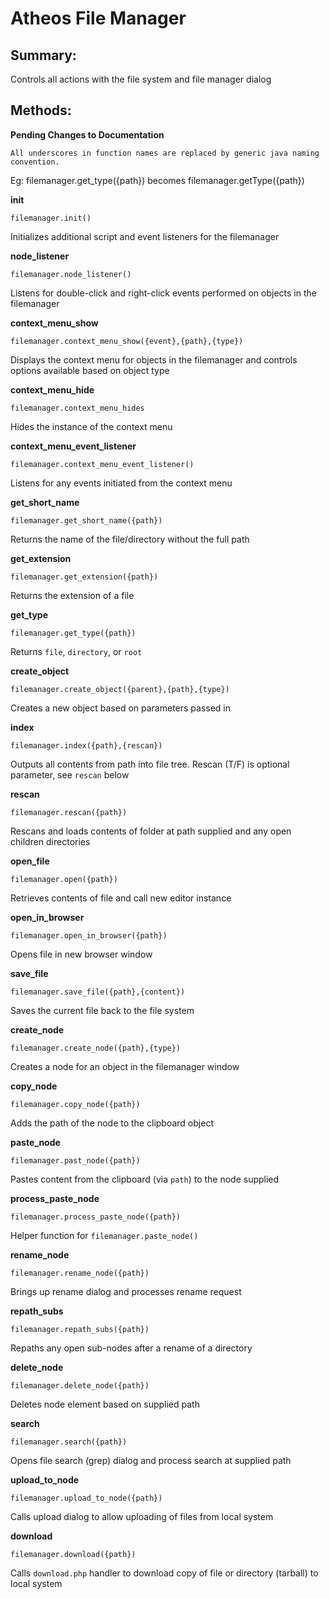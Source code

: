 # Atheos File Manager

## Summary:

Controls all actions with the file system and file manager dialog

## Methods:

**Pending Changes to Documentation**

    All underscores in function names are replaced by generic java naming convention.

Eg: filemanager.get_type({path}) becomes filemanager.getType({path})

**init**

    filemanager.init()

Initializes additional script and event listeners for the filemanager

**node_listener**

    filemanager.node_listener()

Listens for double-click and right-click events performed on objects in the filemanager

**context_menu_show**

    filemanager.context_menu_show({event},{path},{type})

Displays the context menu for objects in the filemanager and controls options available based on object type

**context_menu_hide**

    filemanager.context_menu_hides

Hides the instance of the context menu

**context_menu_event_listener**

    filemanager.context_menu_event_listener()

Listens for any events initiated from the context menu

**get_short_name**

    filemanager.get_short_name({path})

Returns the name of the file/directory without the full path

**get_extension**

    filemanager.get_extension({path})

Returns the extension of a file

**get_type**

    filemanager.get_type({path})

Returns `file`, `directory`, or `root`

**create_object**

    filemanager.create_object({parent},{path},{type})

Creates a new object based on parameters passed in

**index**

    filemanager.index({path},{rescan})

Outputs all contents from path into file tree. Rescan (T/F) is optional parameter, see `rescan` below

**rescan**

    filemanager.rescan({path})

Rescans and loads contents of folder at path supplied and any open children directories

**open_file**

    filemanager.open({path})

Retrieves contents of file and call new editor instance

**open_in_browser**

    filemanager.open_in_browser({path})

Opens file in new browser window

**save_file**

    filemanager.save_file({path},{content})

Saves the current file back to the file system

**create_node**

    filemanager.create_node({path},{type})

Creates a node for an object in the filemanager window

**copy_node**

    filemanager.copy_node({path})

Adds the path of the node to the clipboard object

**paste_node**

    filemanager.past_node({path})

Pastes content from the clipboard (via `path`) to the node supplied

**process_paste_node**

    filemanager.process_paste_node({path})

Helper function for `filemanager.paste_node()`

**rename_node**

    filemanager.rename_node({path})

Brings up rename dialog and processes rename request

**repath_subs**

    filemanager.repath_subs({path})

Repaths any open sub-nodes after a rename of a directory

**delete_node**

    filemanager.delete_node({path})

Deletes node element based on supplied path

**search**

    filemanager.search({path})

Opens file search (grep) dialog and process search at supplied path

**upload_to_node**

    filemanager.upload_to_node({path})

Calls upload dialog to allow uploading of files from local system

**download**

    filemanager.download({path})

Calls `download.php` handler to download copy of file or directory (tarball) to local system